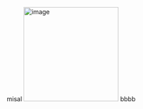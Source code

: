 misal
<img width="213" alt="image" src="https://github.com/dianovis/cloud/assets/116280719/fb3dfdd8-a10d-4adb-8532-45fa4c5a8685">
bbbb

